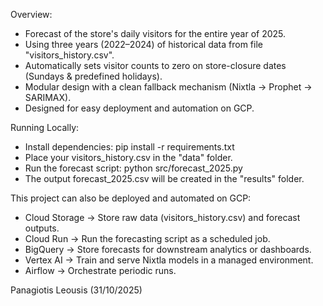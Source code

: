 Overview:
- Forecast of the store's daily visitors for the entire year of 2025.
- Using three years (2022–2024) of historical data from file "visitors_history.csv".
- Automatically sets visitor counts to zero on store-closure dates (Sundays & predefined holidays).
- Modular design with a clean fallback mechanism (Nixtla → Prophet → SARIMAX).
- Designed for easy deployment and automation on GCP.

Running Locally:
- Install dependencies: pip install -r requirements.txt
- Place your visitors_history.csv in the "data" folder.
- Run the forecast script: python src/forecast_2025.py
- The output forecast_2025.csv will be created in the "results" folder.

This project can also be deployed and automated on GCP:
- Cloud Storage → Store raw data (visitors_history.csv) and forecast outputs.
- Cloud Run → Run the forecasting script as a scheduled job.
- BigQuery → Store forecasts for downstream analytics or dashboards.
- Vertex AI → Train and serve Nixtla models in a managed environment.
- Airflow → Orchestrate periodic runs.

Panagiotis Leousis (31/10/2025)
